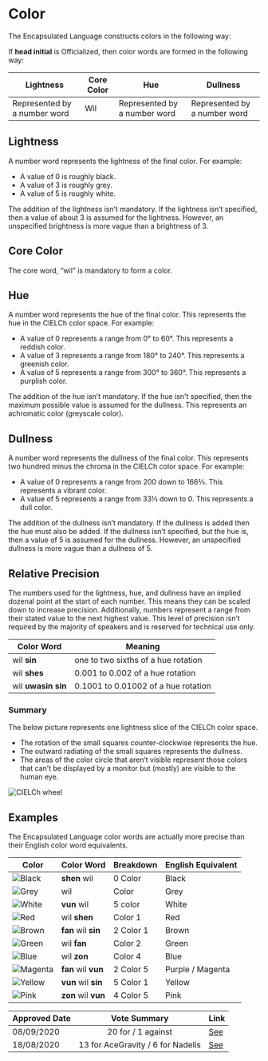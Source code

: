 # Color

The Encapsulated Language constructs colors in the following way:

If **head initial** is Officialized, then color words are formed in the
following way:

| Lightness                    | Core Color | Hue                          | Dullness                     |
| ---------------------------- | ---------- | ---------------------------- | ---------------------------- |
| Represented by a number word | Wil        | Represented by a number word | Represented by a number word |

## Lightness

A number word represents the lightness of the final color. For example:

- A value of 0 is roughly black.
- A value of 3  is roughly grey.
- A value of 5 is roughly white.

The addition of the lightness isn’t mandatory. If the lightness isn’t specified, then a value of about 3 is assumed for the lightness. However, an unspecified brightness is more vague than a brightness of 3.

## Core Color

The core word, “wil” is mandatory to form a color.

## Hue

A number word represents the hue of the final color. This represents the hue in
the CIELCh color space. For example:

- A value of 0 represents a range from 0° to 60°. This represents a reddish color.
- A value of 3 represents a range from 180° to 240°. This represents a greenish color.
- A value of 5 represents a range from 300° to 360°. This represents a purplish color.

The addition of the hue isn’t mandatory. If the hue isn't specified, then the maximum possible value is assumed for the dullness. This represents an achromatic color (greyscale color).

## Dullness

A number word represents the dullness of the final color. This represents two hundred 
minus the chroma in the CIELCh color space. For example:

- A value of 0 represents a range from 200 down to 166⅔. This represents a vibrant color.
- A value of 5 represents a range from 33⅓ down to 0. This represents a dull color.

The addition of the dullness isn’t mandatory. If the dullness is added then the hue must also be added. If the dullness isn’t specified, but the hue is, then a value of 5 is assumed for the dullness. However, an unspecified dullness is more vague than a dullness of 5.

## Relative Precision

The numbers used for the lightness, hue, and dullness have an implied dozenal point at the 
start of each number. This means they can be scaled down to increase precision. Additionally, 
numbers represent a range from their stated value to the next highest value. This level of 
precision isn’t required by the majority of speakers and is reserved for technical use only.

| Color Word         | Meaning                               |
| ------------------ | ------------------------------------- |
| wil **sin**        | one to two sixths of a hue rotation   |
| wil **shes**       | 0.001 to 0.002 of a hue rotation      |
| wil **uwasin sin** | 0.1001 to 0.01002 of a hue rotation   |

### Summary

The below picture represents one lightness slice of the CIELCh color space.

- The rotation of the small squares counter-clockwise represents the hue.
- The outward radiating of the small squares represents the dullness.
- The areas of the color circle that aren’t visible represent those colors that
  can’t be displayed by a monitor but (mostly) are visible to the human eye.

![CIELCh wheel](/elp-documentation/img/colors/Colors.png)

## Examples

The Encapsulated Language color words are actually more precise than their
English color word equivalents.

| Color                                                 | Color Word             | Breakdown | English Equivalent |
|-------------------------------------------------------|------------------------|-----------|--------------------|
| ![Black](/elp-documentation/img/colors/Black.png)     | **shen** wil           | 0 Color   | Black              |
| ![Grey](/elp-documentation/img/colors/Grey.png)       | wil                    | Color     | Grey               |
| ![White](/elp-documentation/img/colors/White.png)     | **vun** wil            | 5 color   | White              |
| ![Red](/elp-documentation/img/colors/Red.png)         | wil **shen**           | Color 1   | Red                |
| ![Brown](/elp-documentation/img/colors/Brown.png)     | **fan** wil **sin**    | 2 Color 1 | Brown              |
| ![Green](/elp-documentation/img/colors/Green.png)     | wil **fan**            | Color 2   | Green              |
| ![Blue](/elp-documentation/img/colors/Blue.png)       | wil **zon**            | Color 4   | Blue               |
| ![Magenta](/elp-documentation/img/colors/Magenta.png) | **fan** wil **vun**    | 2 Color 5 | Purple / Magenta   |
| ![Yellow](/elp-documentation/img/colors/Yellow.png)   | **vun** wil **sin**    | 5 Color 1 | Yellow             |
| ![Pink](/elp-documentation/img/colors/Pink.png)       | **zon** wil **vun**    | 4 Color 5 | Pink               |

| Approved Date |           Vote Summary            | Link                                                                                                                  |
| ------------- | :-------------------------------: | --------------------------------------------------------------------------------------------------------------------- |
| 08/09/2020    | 20 for / 1 against | [See](https://www.reddit.com/r/EncapsulatedLanguage/comments/infvrs/official_proposal_vote_to_modify_the_color_system/) |
| 18/08/2020    | 13 for AceGravity / 6 for Nadelis | [See](https://www.reddit.com/r/EncapsulatedLanguage/comments/iatlsz/official_proposal_vote_to_choose_a_color_system/) |

